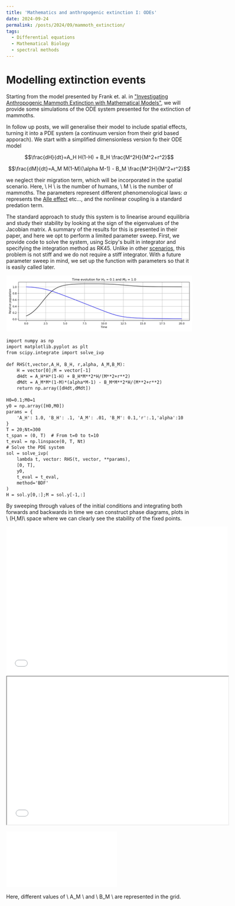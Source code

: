 ```yaml
---
title: 'Mathematics and anthropogenic extinction I: ODEs'
date: 2024-09-24
permalink: /posts/2024/09/mammoth_extinction/
tags:
  - Differential equations
  - Mathematical Biology
  - spectral methods
---
```


Modelling extinction events
======

Starting from the model presented by Frank et. al. in ["Investigating Anthropogenic Mammoth Extinction with Mathematical Models"](https://ir.library.illinoisstate.edu/spora/vol1/iss1/3/), we will provide some simulations of the ODE system presented for the extinction of mammoths. 

In follow up posts, we will generalise their model to include spatial effects, turning it into a PDE system (a continuum version from their grid based apporach). We start with a simplified dimensionless version fo their ODE model

$$\frac{dH}{dt}=A_H H(1-H) + B_H \frac{M^2H}{M^2+r^2}$$

$$\frac{dM}{dt}=A_M M(1-M)(\alpha M-1) - B_M \frac{M^2H}{M^2+r^2}$$

we neglect their migration term, which will be incorporated in the spatial scenario. Here, \\ H \\ is the number of humans, \\ M \\ is the number of mammoths. The parameters represent different phenomenological laws: $\alpha$ represents the [Alle effect](https://en.wikipedia.org/wiki/Allee_effect#Mathematical_models) etc..., and the nonlinear coupling is a standard predation term. 



The standard approach to study this system is to linearise around equilibria and study their stability by looking at the sign of the eigenvalues of the Jacobian matrix. A summary of the results for this is presented in their paper, and here we opt to perform a limited parameter sweep. First, we provide code to solve the system, using Scipy's built in integrator and specifying the integration method as RK45. Unlike in other [scenarios](https://javierchico.github.io/posts/2012/08/vorticity_eq/), this problem is not stiff and we do not require a stiff integrator. With a future parameter sweep in mind, we set up the function with parameters so that it is easily called later. 

![ODE_example](/_posts/mammoth_figures/ODE_example_1.jpeg)

```
import numpy as np
import matplotlib.pyplot as plt
from scipy.integrate import solve_ivp

def RHS(t,vector,A_H, B_H, r,alpha, A_M,B_M):
    H = vector[0];M = vector[-1]
    dHdt = A_H*H*(1-H) + B_H*M**2*H/(M**2+r**2)
    dMdt = A_M*M*(1-M)*(alpha*M-1) - B_M*M**2*H/(M**2+r**2)
    return np.array([dHdt,dMdt])

H0=0.1;M0=1
y0 = np.array([H0,M0])
params = {
    'A_H': 1.0, 'B_H': .1, 'A_M': .01, 'B_M': 0.1,'r':.1,'alpha':10
}
T = 20;Nt=300
t_span = (0, T)  # From t=0 to t=10
t_eval = np.linspace(0, T, Nt)
# Solve the PDE system
sol = solve_ivp(
    lambda t, vector: RHS(t, vector, **params),
    [0, T],
    y0,
    t_eval = t_eval,
    method='BDF'
)
H = sol.y[0,:];M = sol.y[-1,:]

```

By sweeping through values of the initial conditions and integrating both forwards and backwards in time we can construct phase diagrams, plots in \\ (H,M)\\ space where we can clearly see the stability of the fixed points. 

<embed src="/_posts/mammoth_figures/extinction_phase_plots_ODEs.pdf" width="600" height="400" type="application/pdf">

<iframe src="/_posts/mammoth_figures/extinction_phase_plots_ODEs.pdf" width="600" height="400"></iframe>

![ODE_s](/_posts/mammoth_figures/extinction_phase_plots_ODEs.pdf "test")

Here, different values of \\ A_M \\ and \\ B_M \\ are represented in the grid. 
